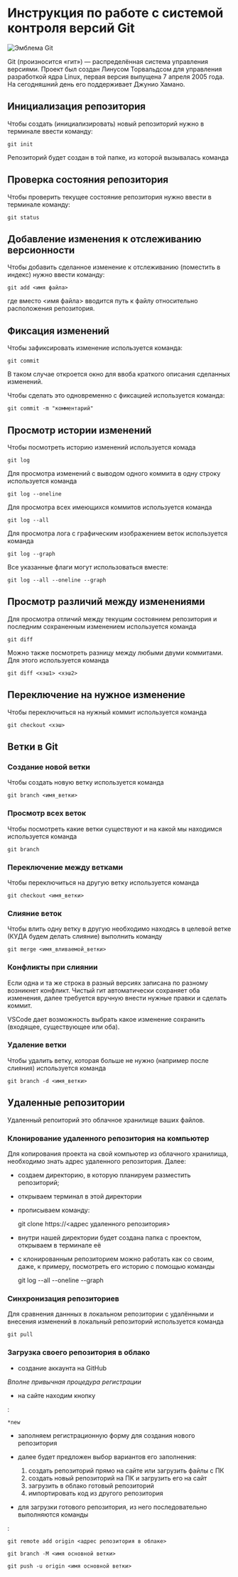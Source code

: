 # **Инструкция по работе с системой контроля версий Git**

![Эмблема Git](git.jpg)

Git (произносится «гит») — распределённая система управления версиями. Проект был создан Линусом Торвальдсом для управления разработкой ядра Linux, первая версия выпущена 7 апреля 2005 года. На сегодняшний день его поддерживает Джунио Хамано.

## Инициализация репозитория

Чтобы создать (инициализировать) новый репозиторий нужно в терминале ввести команду:

    git init

Репозиторий будет создан в той папке, из которой вызывалась команда

## Проверка состояния репозитория

Чтобы проверить текущее состояние репозитория нужно ввести в терминале команду:

    git status

## Добавление изменения к отслеживанию версионности

Чтобы добавить сделанное изменение к отслеживанию (поместить в индекс) нужно ввести команду:

    git add <имя файла>

где вместо <имя файла> вводится путь к файлу относительно расположения репозитория.

## Фиксация изменений

Чтобы зафиксировать изменение используется команда:

    git commit

В таком случае откроется окно для ввоба краткого описания сделанных изменений.

Чтобы сделать это одновременно с фиксацией используется команда:

    git commit -m "комментарий"

## Просмотр истории изменений

Чтобы посмотреть историю изменений используется комада

    git log

Для просмотра изменений с выводом одного коммита в одну строку используется команда

    git log --oneline

Для просмотра всех имеющихся коммитов используется команда

    git log --all

Для просмотра лога с графическим изображением веток используется команда

    git log --graph

Все указанные флаги могут использоваться вместе:

    git log --all --oneline --graph

## Просмотр различий между изменениями

Для просмотра отличий между текущим состоянием репозитория и последним сохраненным изменением используется команда

    git diff

Можно также посмотреть разницу между любыми двуми коммитами. Для этого используется команда

    git diff <хэш1> <хэш2>

## Переключение на нужное изменение

Чтобы переключиться на нужный коммит используется команда

    git checkout <хэш>

## Ветки в Git

### Создание новой ветки

Чтобы создать новую ветку используется команда

    git branch <имя_ветки>

### Просмотр всех веток

Чтобы посмотреть какие ветки существуют и на какой мы находимся используется команда

    git branch

### Переключение между ветками

Чтобы переключиться на другую ветку используется команда

    git checkout <имя_ветки>

### Слияние веток

Чтобы влить одну ветку в другую необходимо находясь в целевой ветке (КУДА будем делать слияние) выполнить команду

    git merge <имя_вливаемой_ветки>

### Конфликты при слиянии

Если одна и та же строка в разный версиях записана по разному возникнет конфликт.
Чистый гит автоматически сохраняет оба изменения, далее требуется вручную внести нужные правки и сделать коммит.

VSСode дает возможность выбрать какое изменение сохранить (входящее, существующее или оба).

### Удаление ветки

Чтобы удалить ветку, которая больше не нужно (например после слияния) используется команда

    git branch -d <имя_ветки>

## Удаленные репозитории

Удаленный репоиторий это облачное хранилище ваших файлов.

### Клонирование удаленного репозитория на компьютер

Для копирования проекта на свой компьютер из облачного хранилища, необходимо знать адрес удаленного репозитория. Далее:

* создаем директорию, в которую планируем разместить репозиторий;
* открываем терминал в этой директории
* прописываем команду:

    git clone https://<адрес удаленного репозитория>

* внутри нашей директории будет создана папка с проектом, открываем в терминале её
* с клонированным репозиторием можно работать как со своим, даже, к примеру, посмотреть его историю с помощью команды

    git log --all --oneline --graph

### Синхронизация репозиториев

Для сравнения даннных в локальном репозитории с удалёнными и внесения изменений в локальный репозиторий используется команда

    git pull

### Загрузка своего репозитория в облако

* создание аккаунта на GitHub

*Вполне привычная процедура регистрации*

* на сайте находим кнопку 

:

    *new

* заполняем регистрационную форму для создания нового репозитория

* далее будет предложен выбор вариантов его заполнения: 

    1. создать репозиторий прямо на сайте или загрузить файлы с ПК
    2. создать новый репозиторий на ПК и загрузить его на сайт
    3. загрузить в облако готовый репозиторий
    4. импортировать код из другого репозитория

* для загрузки готового репозитория, из него последовательно выполняются команды

:

    git remote add origin <адрес репозитория в облаке>

    git branch -M <имя основной ветки>

    git push -u origin <имя основной ветки>